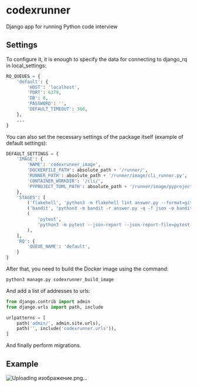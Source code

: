 # codexrunner
Django app for running Python code interview

## Settings

To configure it, it is enough to specify the data for connecting to django_rq in local_settings:

```python
RQ_QUEUES = {
    'default': {
        'HOST': 'localhost',
        'PORT': 6379,
        'DB': 0,
        'PASSWORD': '',
        'DEFAULT_TIMEOUT': 360,
    },
    ...
}
```

You can also set the necessary settings of the package itself (example of default settings):

```python
DEFAULT_SETTINGS = {
    'IMAGE': {
        'NAME': 'codexrunner_image',
        'DOCKERFILE_PATH': absolute_path + '/runner/',
        'RUNNER_PATH': absolute_path + '/runner/image/cli_runner.py',
        'CONTAINER_WORKDIR': '/cli/',
        'PYPROJECT_TOML_PATH': absolute_path + '/runner/image/pyproject.toml',
    },
    'STAGES': [
        ('flakehell', 'python3 -m flakehell lint answer.py --format=gitlab --output-file flakehell.json'),
        ('bandit', 'python3 -m bandit -r answer.py -q -f json -o bandit.json --ignore-nosec'),
        (
            'pytest',
            'python3 -m pytest --json-report --json-report-file=pytest.json -v tests.py -q --disable-warnings -s',
        ),
    ],
    'RQ': {
        'QUEUE_NAME': 'default',
    }
}
```

After that, you need to build the Docker image using the command:

```bash
python3 manage.py codexrunner_build_image
```

And add a list of addresses to urls:

```python
from django.contrib import admin
from django.urls import path, include

urlpatterns = [
    path('admin/', admin.site.urls),
    path('', include('codexrunner.urls')),
]

```

And finally perform migrations.

## Example

![Uploading изображение.png…]()

